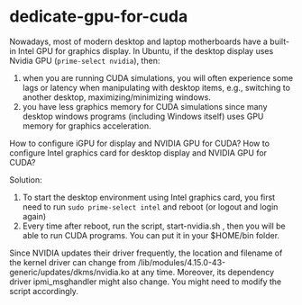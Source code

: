 # dedicate-gpu-for-cuda

Nowadays, most of modern desktop and laptop motherboards have a built-in Intel GPU for graphics display. In Ubuntu, if the desktop display uses Nvidia GPU (`prime-select nvidia`), then:

1. when you are running CUDA simulations, you will often experience some lags or latency when manipulating with desktop items, e.g., switching to another desktop, maximizing/minimizing windows.
2. you have less graphics memory for CUDA simulations since many desktop windows programs (including Windows itself) uses GPU memory for graphics acceleration.


How to configure iGPU for display and NVIDIA GPU for CUDA?
How to configure Intel graphics card for desktop display and NVIDIA GPU for CUDA?

Solution:
1. To start the desktop environment using Intel graphics card, you first need to run `sudo prime-select intel` and reboot (or logout and login again)
2. Every time after reboot, run the script, start-nvidia.sh , then you will be able to run CUDA programs. You can put it in your $HOME/bin folder.

Since NVIDIA updates their driver frequently, the location and filename of the kernel driver can change from /lib/modules/4.15.0-43-generic/updates/dkms/nvidia.ko at any time. Moreover, its dependency driver ipmi_msghandler might also change.
You might need to modify the script accordingly.
